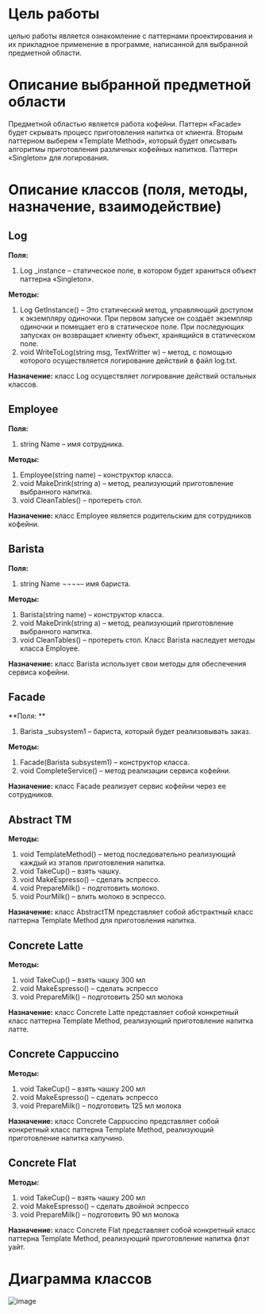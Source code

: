 # Цель работы
целью работы является ознакомление с паттернами проектирования и их прикладное применение в программе, написанной для выбранной предметной области.
# Описание выбранной предметной области
Предметной областью является работа кофейни. Паттерн «Facade» будет скрывать процесс приготовления напитка от клиента. Вторым паттерном выберем «Template Method», который будет описывать алгоритмы приготовления различных кофейных напитков. Паттерн «Singleton» для логирования.
# Описание классов (поля, методы, назначение, взаимодействие)
## Log  

**Поля:** 
1.	Log _instance – статическое поле, в котором будет храниться объект паттерна «Singleton».

**Методы:**
1.	Log GetInstance() – Это статический метод, управляющий доступом к экземпляру одиночки. При первом запуске он создаёт экземпляр одиночки и помещает его в статическое поле. При последующих запусках он возвращает клиенту объект, хранящийся в статическом поле.
2.	void WriteToLog(string msg, TextWritter w) – метод, с помощью которого осуществляется логирование действий в файл log.txt.  

**Назначение:** класс Log осуществляет логирование действий остальных классов.

## Employee 

**Поля:** 
1.	string Name – имя сотрудника.

**Методы:**
1.	Employee(string name) – конструктор класса.
2.	void MakeDrink(string a) – метод, реализующий приготовление выбранного напитка.
3.	void СleanTables() – протереть стол.

**Назначение:** класс Employee является родительским для сотрудников кофейни.

## Barista

**Поля:** 
1.	string Name ¬¬¬¬– имя бариста.

**Методы:**
1.	Barista(string name) – конструктор класса.
2.	void MakeDrink(string a) – метод, реализующий приготовление выбранного напитка.
3.	void СleanTables() – протереть стол.
Класс Barista наследует методы класса Employee.

**Назначение:** 
класс Barista использует свои методы для обеспечения сервиса кофейни.

## Facade 
**Поля: **
1.	Barista _subsystem1 – бариста, который будет реализовывать заказ.

**Методы:**
1.	Facade(Barista subsystem1) – конструктор класса.
2.	void СompleteService() – метод реализации сервиса кофейни.

**Назначение:**
класс Facade реализует сервис кофейни через ее сотрудников. 

## Abstract TM
**Методы:**
1.	void TemplateMethod() – метод последовательно реализующий каждый из этапов приготовления напитка.
2.	void TakeCup() – взять чашку.
3.	void MakeEspresso() – сделать эспрессо.
4.	void PrepareMilk() – подготовить молоко.
5.	void PourMilk() – влить молоко в эспрессо.

**Назначение:** 
класс AbstractTM представляет собой абстрактный класс паттерна Template Method для приготовления напитка.

## Concrete Latte
**Методы:**
1.	void TakeCup() – взять чашку 300 мл
2.	void MakeEspresso() – сделать эспрессо
3.	void PrepareMilk() – подготовить 250 мл молока

**Назначение:**
класс Concrete Latte представляет собой конкретный класс паттерна Template Method, реализующий приготовление напитка латте.

## Concrete Cappuccino
**Методы:**
1.	void TakeCup() – взять чашку 200 мл
2.	void MakeEspresso() – сделать эспрессо
3.	void PrepareMilk() – подготовить 125 мл молока

**Назначение:**
класс Concrete Cappuccino представляет собой конкретный класс паттерна Template Method, реализующий приготовление напитка капучино.

## Concrete Flat
**Методы:**
1.	void TakeCup() – взять чашку 200 мл
2.	void MakeEspresso() – сделать двойной эспрессо
3.	void PrepareMilk() – подготовить 90 мл молока

**Назначение:**
класс Concrete Flat представляет собой конкретный класс паттерна Template Method, реализующий приготовление напитка флэт уайт.

# Диаграмма классов
![image](https://user-images.githubusercontent.com/117592248/234367175-5ea4aa8d-0073-42d0-acbb-b5d2a77292d8.png)

